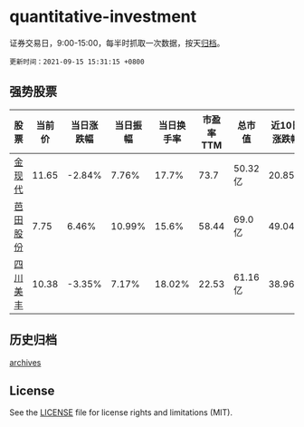 # quantitative-investment

证券交易日，9:00-15:00，每半时抓取一次数据，按天[归档](archives)。

`更新时间：2021-09-15 15:31:15 +0800`

## 强势股票

|股票|当前价|当日涨跌幅|当日振幅|当日换手率|市盈率TTM|总市值|近10日涨跌幅|
|----|----|----|----|----|----|----|----|
|[金现代](https://xueqiu.com/S/SZ300830)|11.65|-2.84%|7.76%|17.7%|73.7|50.32亿|20.85%|
|[芭田股份](https://xueqiu.com/S/SZ002170)|7.75|6.46%|10.99%|15.6%|58.44|69.0亿|49.04%|
|[四川美丰](https://xueqiu.com/S/SZ000731)|10.38|-3.35%|7.17%|18.02%|22.53|61.16亿|38.96%|

## 历史归档

[archives](archives)

## License

See the [LICENSE](LICENSE) file for license rights and limitations (MIT).